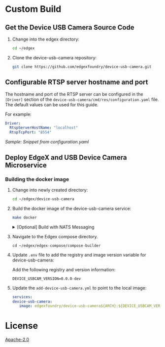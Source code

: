 # Custom Build

## Get the Device USB Camera Source Code

1. Change into the edgex directory:
   ```bash
   cd ~/edgex
   ```

2. Clone the device-usb-camera repository:

   ```bash
   git clone https://github.com/edgexfoundry/device-usb-camera.git
   ```

## Configurable RTSP server hostname and port
The hostname and port of the RTSP server can be configured in the `[Driver]` section of the `device-usb-camera/cmd/res/configuration.yaml` file. The default values can be used for this guide.

For example:
```yaml
Driver:
  RtspServerHostName: "localhost"
  RtspTcpPort: "8554"
```
<p align="left">
      <i>Sample: Snippet from configuration.yaml</i>
</p>

## Deploy EdgeX and USB Device Camera Microservice
### Building the docker image
1. Change into newly created directory:
   ```bash
   cd ~/edgex/device-usb-camera
   ```

1. Build the docker image of the device-usb-camera service:
   ```bash
   make docker
   ```

   <details>
   <summary>[Optional] Build with NATS Messaging</summary>

   Currently, the NATS Messaging capability (NATS MessageBus) is opt-in at build time. This means that the published Docker image and Snaps do not include the NATS messaging capability. To build the docker image using NATS, run make docker-nats:

   ```bash
   make docker-nats
   ```
         
   See [Compose Builder](https://github.com/edgexfoundry/edgex-compose/tree/main/compose-builder#gen) `nat-bus` option to generate compose file for NATS and local dev images.
      
   </details>

1. Navigate to the Edgex compose directory.

   ```shell
   cd ~/edgex/edgex-compose/compose-builder
   ```
   
1. Update `.env` file to add the registry and image version variable for device-usb-camera:

   Add the following registry and version information:
   ```env
   DEVICE_USBCAM_VERSION=0.0.0-dev
   ```

1. Update the `add-device-usb-camera.yml` to point to the local image:

   ```yml
   services:
   device-usb-camera:
      image: edgexfoundry/device-usb-camera${ARCH}:${DEVICE_USBCAM_VERSION}
   ```

# License
[Apache-2.0](LICENSE)
